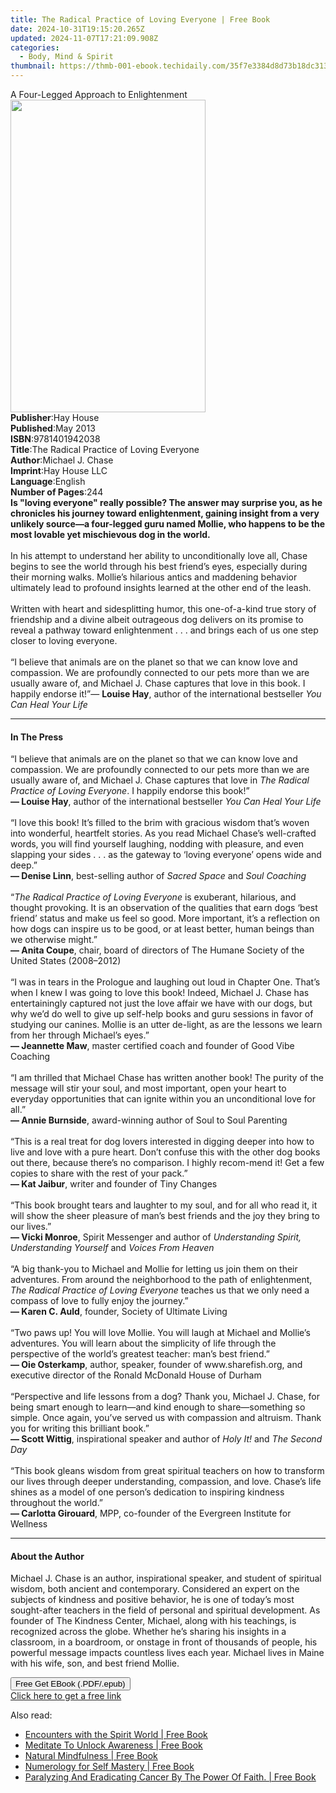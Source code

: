 ```yaml
---
title: The Radical Practice of Loving Everyone | Free Book
date: 2024-10-31T19:15:20.265Z
updated: 2024-11-07T17:21:09.908Z
categories:
  - Body, Mind & Spirit
thumbnail: https://thmb-001-ebook.techidaily.com/35f7e3384d8d73b18dc313e64aa31664a8028009462130575787a801badf62c6.jpg
---
```

<main id="book-container">
  <div class="flex flex-col">
    <div class="book-brief flex-1 py-6 px-4 sm:p-6 md:py-10 md:px-8">
      <!-- brief-->
      <div class="book-brief-main">A Four-Legged Approach to Enlightenment</div>
    </div>
    <div
      class="book-meta-info flex-1 grid gap-4 col-start-1 col-end-3 row-start-1 sm:mb-6 sm:grid-cols-4 lg:gap-6 lg:col-start-2 lg:row-end-6 lg:row-span-6 lg:mb-0"
    >
      <div
        class="book-meta-info-left place-content-center mt-4 p-4 text-sm leading-6 col-start-2 col-span-2 dark:text-slate-400"
      >
        <img
          class="w-full h-500 object-cover rounded-lg sm:h-255 sm:col-span-2 lg:col-span-full"
          src="https://img-001-ebook.techidaily.com/bf4c6c8f1c37a7ade1a6c65edcab2c52e790cb729e299b3efa2e4a73faab05e0.jpg"
          alt=""
          width="312"
          height="500"
        />
      </div>
      <div
        class="book-meta-info-right mt-2 col-start-1 row-start-2 col-span-3 self-center"
      >
        <!-- meta data  -->
        <div class="flex flex-col px-4 md:px-8">
          <div class="flex-1">
            <strong>Publisher</strong>:<span class="px-2">Hay House</span>
          </div>
          <div class="flex-1">
            <strong>Published</strong>:<span class="px-2">May 2013</span>
          </div>
          <div class="flex-1">
            <strong>ISBN</strong>:<span class="px-2">9781401942038</span>
          </div>
          <div class="flex-1">
            <strong>Title</strong>:<span class="px-2"
              >The Radical Practice of Loving Everyone</span
            >
          </div>
          <div class="flex-1">
            <strong>Author</strong>:<span class="px-2">Michael J. Chase</span>
          </div>
          <div class="flex-1">
            <strong>Imprint</strong>:<span class="px-2">Hay House LLC</span>
          </div>
          <div class="flex-1">
            <strong>Language</strong>:<span class="px-2">English</span>
          </div>
          <div class="flex-1">
            <strong>Number of Pages</strong>:<span class="px-2">244</span>
          </div>
        </div>
      </div>
    </div>
    <div class="book-description flex-1 py-6 px-4 sm:p-6 md:py-10 md:px-8">
      <div class="book-description-main">
        <div accordion-content="" id="description">
          <b
            >Is "loving everyone" really possible? The answer may surprise you,
            as he chronicles his journey toward enlightenment, gaining insight
            from a very unlikely source—a four-legged guru named Mollie, who
            happens to be the most lovable yet mischievous dog in the world.<br /></b
          ><br />In his attempt to understand her ability to unconditionally
          love all, Chase begins to see the world through his best friend’s
          eyes, especially during their morning walks. Mollie’s hilarious antics
          and maddening behavior ultimately lead to profound insights learned at
          the other end of the leash.<br /><br />
          Written with heart and sidesplitting humor, this one-of-a-kind true
          story of friendship and a divine albeit outrageous dog delivers on its
          promise to reveal a pathway toward enlightenment . . . and brings each
          of us one step closer to loving everyone.<br /><br />“I believe that
          animals are on the planet so that we can know love and compassion. We
          are profoundly connected to our pets more than we are usually aware
          of, and Michael J. Chase captures that love in this book. I happily
          endorse it!”— <b>Louise Hay</b>, author of the international
          bestseller<i> You Can Heal Your Life</i>
        </div>
        <div class="accordion-fader"></div>
      </div>
    </div>
    <div class="book-excerpts flex-1 py-6 px-4 sm:p-6 md:py-10 md:px-8">
      <!-- excerpts-->
      <div class="book-excerpts-main">
        <hr />
        <h4 class="placeholder placeholder-heading">
          <span>In The Press</span>
        </h4>
        <p>
          “I believe that animals are on the planet so that we can know love and
          compassion. We are profoundly connected to our pets more than we are
          usually aware of, and Michael J. Chase captures that love in
          <i>The Radical Practice of Loving Everyone</i>. I happily endorse this
          book!”&nbsp;<br /><b>— Louise Hay</b>, author of the international
          bestseller <i>You Can Heal Your Life</i><br /><br />“I love this book!
          It’s filled to the brim with gracious wisdom that’s woven into
          wonderful, heartfelt stories. As you read Michael Chase’s well-crafted
          words, you will find yourself laughing, nodding with pleasure, and
          even slapping your sides . . . as the gateway to ‘loving everyone’
          opens wide and deep.”<br /><b>— Denise Linn</b>, best-selling author
          of <i>Sacred Space</i> and <i>Soul Coaching</i><br /><br />“<i
            >The Radical Practice of Loving Everyone</i
          >
          is exuberant, hilarious, and thought provoking. It is an observation
          of the qualities that earn dogs ‘best friend’ status and make us feel
          so good. More important, it’s a reflection on how dogs can inspire us
          to be good, or at least better, human beings than we otherwise
          might.”<br /><b>— Anita Coupe</b>, chair, board of directors of The
          Humane Society of the United States (2008–2012)<br /><br />“I was in
          tears in the Prologue and laughing out loud in Chapter One. That’s
          when I knew I was going to love this book! Indeed, Michael J. Chase
          has entertainingly captured not just the love affair we have with our
          dogs, but why we’d do well to give up self-help books and guru
          sessions in favor of studying our canines. Mollie is an utter
          de-light, as are the lessons we learn from her through Michael’s
          eyes.”<br /><b>— Jeannette Maw</b>, master certified coach and founder
          of Good Vibe Coaching<br /><br />“I am thrilled that Michael Chase has
          written another book! The purity of the message will stir your soul,
          and most important, open your heart to everyday opportunities that can
          ignite within you an unconditional love for all.”&nbsp;<br /><b
            >— Annie Burnside</b
          >, award-winning author of Soul to Soul Parenting<br /><br />“This is
          a real treat for dog lovers interested in digging deeper into how to
          live and love with a pure heart. Don’t confuse this with the other dog
          books out there, because there’s no comparison. I highly recom-mend
          it! Get a few copies to share with the rest of your pack.”<br /><b
            >— Kat Jaibur</b
          >, writer and founder of Tiny Changes<br /><br />“This book brought
          tears and laughter to my soul, and for all who read it, it will show
          the sheer pleasure of man’s best friends and the joy they bring to our
          lives.”&nbsp;<br /><b>— Vicki Monroe</b>, Spirit Messenger and author
          of <i>Understanding Spirit, Understanding Yourself</i> and
          <i>Voices From Heaven</i><br /><br />“A big thank-you to Michael and
          Mollie for letting us join them on their adventures. From around the
          neighborhood to the path of enlightenment,
          <i>The Radical Practice of Loving Everyone</i> teaches us that we only
          need a compass of love to fully enjoy the journey.”<br /><b
            >— Karen C. Auld</b
          >, founder, Society of Ultimate Living<br /><br />“Two paws up! You
          will love Mollie. You will laugh at Michael and Mollie’s adventures.
          You will learn about the simplicity of life through the perspective of
          the world’s greatest teacher: man’s best friend.”<br /><b
            >— Oie Osterkamp</b
          >, author, speaker, founder of www.sharefish.org, and executive
          director of the Ronald McDonald House of Durham<br /><br />“Perspective
          and life lessons from a dog? Thank you, Michael J. Chase, for being
          smart enough to learn—and kind enough to share—something so simple.
          Once again, you’ve served us with compassion and altruism. Thank you
          for writing this brilliant book.”<br /><b>— Scott Wittig</b>,
          inspirational speaker and author of <i>Holy It!</i> and
          <i>The Second Day<br /></i><br />“This book gleans wisdom from great
          spiritual teachers on how to transform our lives through deeper
          understanding, compassion, and love. Chase’s life shines as a model of
          one person’s dedication to inspiring kindness throughout the
          world.”<br /><b>— Carlotta Girouard</b>, MPP, co-founder of the
          Evergreen Institute for Wellness
        </p>
      </div>
    </div>
    <div class="book-about-author flex-1 py-6 px-4 sm:p-6 md:py-10 md:px-8">
      <!-- about author-->
      <div class="book-main-author-main">
        <hr />
        <h4 class="placeholder placeholder-heading">
          <span>About the Author</span>
        </h4>
        <p>
          Michael J. Chase is an author, inspirational speaker, and student of
          spiritual wisdom, both ancient and contemporary. Considered an expert
          on the subjects of kindness and positive behavior, he is one of
          today’s most sought-after teachers in the field of personal and
          spiritual development. As founder of The Kindness Center, Michael,
          along with his teachings, is recognized across the globe. Whether he’s
          sharing his insights in a classroom, in a boardroom, or onstage in
          front of thousands of people, his powerful message impacts countless
          lives each year. Michael lives in Maine with his wife, son, and best
          friend Mollie.
        </p>
      </div>
    </div>
    <div class="book-free-get flex-1 py-6 px-4 sm:p-6 md:py-10 md:px-8">
      <button
        id="btn-free-get"
        class="bg-blue-500 hover:bg-blue-700 text-white font-bold py-2 px-4 rounded"
      >
        Free Get EBook (.PDF/.epub)
      </button>
      <div id="countdown-display" class="px-2 text-lg mt-2"></div>
      <a
        id="free-link"
        class="hidden bg-blue-500 hover:bg-blue-700 text-white font-bold py-2 px-4 rounded"
        href="https://www.ebooks.com/en-us/book/96317772/the-radical-practice-of-loving-everyone/michael-j-chase/"
        target="_blank"
        >Click here to get a free link</a
      >
    </div>
    <script>
      let countdownTime = 0;
      let countdownInterval = null;
      document
        .getElementById('btn-free-get')
        .addEventListener('click', startCountdown);
      function startCountdown() {
        countdownTime = new Date().getTime() + 60000 * 3;
        countdownInterval = setInterval(updateCountdown, 1000);
        document.getElementById('btn-free-get').disabled = true;
        document
          .getElementById('btn-free-get')
          .classList.add('bg-gray-500', 'cursor-not-allowed');
      }
      function updateCountdown() {
        let currentTime = new Date().getTime();
        let timeLeft = countdownTime - currentTime;
        let secondsLeft = Math.floor(timeLeft / 1000);
        document.getElementById('countdown-display').innerHTML =
          `Remaining time: ${secondsLeft} seconds.`;
        if (secondsLeft <= 0) {
          clearInterval(countdownInterval);
          document.getElementById('btn-free-get').classList.add('hidden');
          document.getElementById('free-link').classList.remove('hidden');
          document.getElementById('countdown-display').innerHTML = '';
        }
      }
    </script>
  </div>
</main>

<ins class="adsbygoogle"
      style="display:block"
      data-ad-client="ca-pub-7571918770474297"
      data-ad-slot="8358498916"
      data-ad-format="auto"
      data-full-width-responsive="true"></ins>
    

<span class="atpl-alsoreadstyle">Also read:</span>
<div><ul>
<li><a href="https://novels-ebooks.techidaily.com/209862399-9780648323983-encounters-with-the-spirit-world/"><u>Encounters with the Spirit World | Free Book</u></a></li>
<li><a href="https://novels-ebooks.techidaily.com/209862514-9781949502008-meditate-to-unlock-awareness/"><u>Meditate To Unlock Awareness | Free Book</u></a></li>
<li><a href="https://novels-ebooks.techidaily.com/209862370-9781999584931-natural-mindfulness/"><u>Natural Mindfulness | Free Book</u></a></li>
<li><a href="https://novels-ebooks.techidaily.com/209862258-9780990360544-numerology-for-self-mastery/"><u>Numerology for Self Mastery | Free Book</u></a></li>
<li><a href="https://novels-ebooks.techidaily.com/209862296-9780995992917-paralyzing-and-eradicating-cancer-by-the-power-of-faith/"><u>Paralyzing And Eradicating Cancer By The Power Of Faith. | Free Book</u></a></li>
</ul></div>

